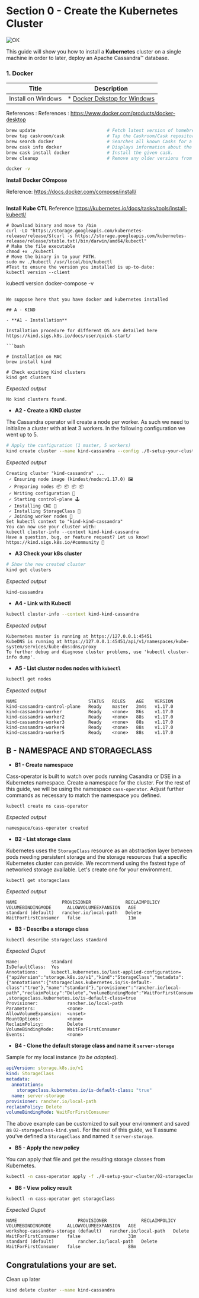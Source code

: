 # Section 0 - Create the Kubernetes Cluster

![OK](https://github.com/DataStax-Academy/kubernetes-workshop-online/blob/master/4-materials/images/00-screenplay.png?raw=true)

This guide will show you how to install a **Kubernetes** cluster on a single machine in order to later, deploy an Apache Cassandra™ database.

### 1. Docker

| Title  | Description
|---|---|
| Install on Windows | * [Docker Dekstop for Windows](https://docs.docker.com/docker-for-windows/install/) |



References : 
References : https://www.docker.com/products/docker-desktop

```bash
brew update                           # Fetch latest version of homebrew and formula.
brew tap caskroom/cask                # Tap the Caskroom/Cask repository from Github using HTTPS.
brew search docker                    # Searches all known Casks for a partial or exact match.
brew cask info docker                 # Displays information about the given Cask
brew cask install docker              # Install the given cask.
brew cleanup                          # Remove any older versions from the cellar.

docker -v
```

**Install Docker COmpose**

Reference: https://docs.docker.com/compose/install/

```bash
```

**Install Kube CTL**
Reference https://kubernetes.io/docs/tasks/tools/install-kubectl/
```
# Download binary and move to /bin
curl -LO "https://storage.googleapis.com/kubernetes-release/release/$(curl -s https://storage.googleapis.com/kubernetes-release/release/stable.txt)/bin/darwin/amd64/kubectl"
# Make the file executable
chmod +x ./kubectl
# Move the binary in to your PATH.
sudo mv ./kubectl /usr/local/bin/kubectl
#Test to ensure the version you installed is up-to-date:
kubectl version --client
```


kubectl version
docker-compose -v
```

We suppose here that you have docker and kubernetes installed

## A - KIND

- **A1 - Installation**

Installation procedure for different OS are detailed here
https://kind.sigs.k8s.io/docs/user/quick-start/

```bash

# Installation on MAC
brew install kind

# Check existing Kind clusters
kind get clusters
```

*Expected output*

```
No kind clusters found.
```

- **A2 - Create a KIND cluster**

The Cassandra operator will create a node per worker. As such we need to initialize a cluster with at leat 3 workers. In the following configuration we went up to 5.

```bash
# Apply the configuration (1 master, 5 workers)
kind create cluster --name kind-cassandra --config ./0-setup-your-cluster/01-kind-config.yaml
```

*Expected output*

```
Creating cluster "kind-cassandra" ...
 ✓ Ensuring node image (kindest/node:v1.17.0) 🖼
 ✓ Preparing nodes 📦 📦 📦 📦  
 ✓ Writing configuration 📜 
 ✓ Starting control-plane 🕹️ 
 ✓ Installing CNI 🔌 
 ✓ Installing StorageClass 💾 
 ✓ Joining worker nodes 🚜 
Set kubectl context to "kind-kind-cassandra"
You can now use your cluster with:
kubectl cluster-info --context kind-kind-cassandra
Have a question, bug, or feature request? Let us know! https://kind.sigs.k8s.io/#community 🙂
```

- **A3 Check your k8s cluster**

```bash
# Show the new created cluster
kind get clusters
```

*Expected output*

```
kind-cassandra
```

- **A4 - Link with Kubectl**

```bash
kubectl cluster-info --context kind-kind-cassandra
```

*Expected output*

```
Kubernetes master is running at https://127.0.0.1:45451
KubeDNS is running at https://127.0.0.1:45451/api/v1/namespaces/kube-system/services/kube-dns:dns/proxy
To further debug and diagnose cluster problems, use 'kubectl cluster-info dump'.
```

- **A5 - List cluster nodes nodes with `kubectl`**

```bash
kubectl get nodes
```

*Expected output*

```
NAME                           STATUS   ROLES    AGE    VERSION
kind-cassandra-control-plane   Ready    master   2m4s   v1.17.0
kind-cassandra-worker          Ready    <none>   86s    v1.17.0
kind-cassandra-worker2         Ready    <none>   88s    v1.17.0
kind-cassandra-worker3         Ready    <none>   88s    v1.17.0
kind-cassandra-worker4         Ready    <none>   88s    v1.17.0
kind-cassandra-worker5         Ready    <none>   88s    v1.17.0
```

## B - NAMESPACE AND STORAGECLASS

- **B1 - Create namespace**

Cass-operator is built to watch over pods running Casandra or DSE in a Kubernetes namespace. Create a namespace for the cluster. For the rest of this guide, we will be using the namespace `cass-operator`. Adjust further commands as necessary to match the namespace you defined.

```
kubectl create ns cass-operator
```

*Expected output*

```
namespace/cass-operator created
```

- **B2 - List storage class**

Kubernetes uses the `StorageClass` resource as an abstraction layer between pods needing persistent storage and the storage resources that a specific Kubernetes cluster can provide. We recommend using the fastest type of networked storage available. Let's create one for your environment.

```
kubectl get storageclass
```

*Expected output*

```
NAME                 PROVISIONER             RECLAIMPOLICY   VOLUMEBINDINGMODE      ALLOWVOLUMEEXPANSION   AGE
standard (default)   rancher.io/local-path   Delete          WaitForFirstConsumer   false                  11m
```

- **B3 - Describe a storage class**

```
kubectl describe storageclass standard
```

*Expected Ouput*

```
Name:            standard
IsDefaultClass:  Yes
Annotations:     kubectl.kubernetes.io/last-applied-configuration={"apiVersion":"storage.k8s.io/v1","kind":"StorageClass","metadata":{"annotations":{"storageclass.kubernetes.io/is-default-class":"true"},"name":"standard"},"provisioner":"rancher.io/local-path","reclaimPolicy":"Delete","volumeBindingMode":"WaitForFirstConsumer"}
,storageclass.kubernetes.io/is-default-class=true
Provisioner:           rancher.io/local-path
Parameters:            <none>
AllowVolumeExpansion:  <unset>
MountOptions:          <none>
ReclaimPolicy:         Delete
VolumeBindingMode:     WaitForFirstConsumer
Events:                <none>
```

- **B4 - Clone the default storage class and name it `server-storage`**


Sample for my local instance (*to be adapted*).

```yaml
apiVersion: storage.k8s.io/v1
kind: StorageClass
metadata:
  annotations:
    storageclass.kubernetes.io/is-default-class: "true"
  name: server-storage
provisioner: rancher.io/local-path
reclaimPolicy: Delete
volumeBindingMode: WaitForFirstConsumer
```

The above example can be customized to suit your environment and saved as `02-storageclass-kind.yaml`. For the rest of this guide, we'll assume you've defined a `StorageClass` and named it `server-storage`. 

- **B5 - Apply the new policy**

You can apply that file and get the resulting storage classes from Kubernetes.

```bash
kubectl -n cass-operator apply -f ./0-setup-your-cluster/02-storageclass-kind.yaml
```

- **B6 - View policy result**

```
kubectl -n cass-operator get storageClass
```

*Expected Ouput*
```
NAME                       PROVISIONER             RECLAIMPOLICY   VOLUMEBINDINGMODE      ALLOWVOLUMEEXPANSION   AGE
workshop-cassandra-storage (default)   rancher.io/local-path   Delete          WaitForFirstConsumer   false                  31m
standard (default)         rancher.io/local-path   Delete          WaitForFirstConsumer   false                  88m
```

## Congratulations your are set.


Clean up later

```bash
kind delete cluster --name kind-cassandra
```




